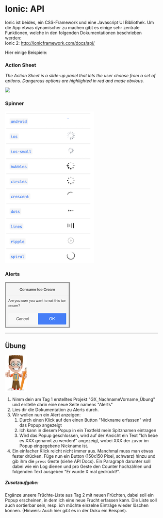 # Ionic: API

Ionic ist beides, ein CSS-Framework und eine Javascript UI Bibliothek. Um die App etwas dynamischer zu machen gibt es einige sehr zentrale Funktionen, welche in den folgenden Dokumentationen beschrieben werden:  
Ionic 2: [http://ionicframework.com/docs/api/ ](http://ionicframework.com/docs/api/)

Hier einige Beispiele:

### Action Sheet

_The Action Sheet is a slide-up panel that lets the user choose from a set of options. Dangerous options are highlighted in red and made obvious._

![](http://ionicframework.com.s3.amazonaws.com/docs/controllers/actionSheet.gif)

### Spinner

![](/_allgemein/ion-spinner.png)

### Alerts

![](/_allgemein/ion-popup.png)

---

## Übung

![](/_allgemein/ralph_uebung.png)

1. Nimm dein am Tag 1 erstelltes  Projekt "GX\_NachnameVorname\_Übung" und erstelle darin eine neue Seite namens "Alerts"
2. Lies dir die Dokumentation zu Alerts durch.
3. Wir wollen nun ein Alert anzeigen:
   1. Durch einen Klick auf den einen Button "Nickname erfassen" wird das Popup angezeigt
   2. Ich kann in diesem Popup in ein Textfeld mein Spitznamen eintragen
   3. Wird das Popup geschlossen, wird auf der Ansicht ein Text "Ich liebe es XXX genannt zu werden!" angezeigt, wobei XXX der zuvor im Popup eingegebene Nickname ist. 
4. Ein einfacher Klick reicht nicht immer aus. Manchmal muss man etwas fester drücken. Füge nun ein Button \(150x150 Pixel, schwarz\) hinzu und gib ihm die `press` Geste \(siehe API Docs\). Ein Paragraph darunter soll dabei wie ein Log dienen und pro Geste den Counter hochzählen und folgenden Text ausgeben "Er wurde X mal gedrückt!".

##### Zusatzaufgabe:

Ergänze unsere Früchte-Liste aus Tag 2 mit neuen Früchten, dabei soll ein Popup erscheinen, in dem ich eine neue Frucht erfassen kann. Die Liste soll auch sortierbar sein, resp. ich möchte einzelne Einträge wieder löschen können. \(Hinweis: Auch hier gibt es in der Doku ein Beispiel\).

